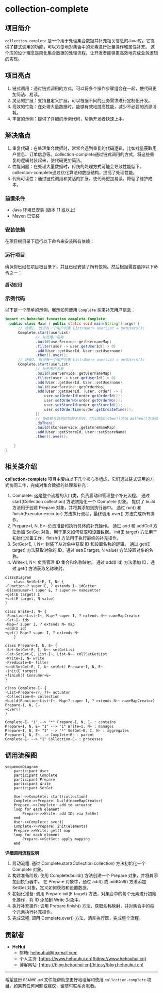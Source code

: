 # collection-complete

## 项目简介

`collection-complete` 是一个用于处理集合数据并补充相关信息的Java库。它提供了链式调用的功能，可以方便地对集合中的元素进行批量操作和属性补充。
这个库的设计理念是简化集合数据的处理流程，让开发者能够更高效地完成业务逻辑的实现。

## 项目亮点
1. 链式调用：通过链式调用的方式，可以将多个操作步骤组合在一起，使代码更加简洁、易读。
2. 灵活的扩展：支持自定义扩展，可以根据不同的业务需求进行定制化开发。
3. 高效的性能：在处理大量数据时，能够有效地提高性能，减少不必要的资源消耗。
4. 丰富的示例：提供了详细的示例代码，帮助开发者快速上手。 


## 解决痛点
1. 重复代码：在处理集合数据时，常常会遇到重复的代码逻辑，比如批量获取用户信息、订单信息等。collection-complete通过链式调用的方式，将这些重复的逻辑封装起来，使代码更加简洁。
2. 性能问题：在处理大量数据时，传统的处理方式可能会导致性能低下。collection-complete通过优化算法和数据结构，提高了处理性能。
3. 代码可读性：通过链式调用和灵活的扩展，使代码更加易读，降低了维护成本。

### 前置条件
- Java 环境已安装 (版本 11 或以上)
- Maven 已安装

### 安装依赖

在项目根目录下运行以下命令来安装所有依赖：

### 运行项目

确保你已经在项目根目录下，并且已经安装了所有依赖。然后根据需要选择以下命令之一：

#### 启动应用

### 示例代码

以下是一个简单的示例，展示如何使用 `Complete` 类来补充用户信息：

```java
import cn.hehouhui.funcation.complete.Complete;
  public class Main { public static void main(String[] args) {
      // 场景1. 假设有一个用户列表 List<User> userList = getUsers();
      Complete.start(userList)
              // 补充用户名称
              .build(userService::getUsernameMap)
              .filter(user -> user.getUserId() > 0)
              .add(User::getUserId, User::setUsername)
              .then().over();
      // 场景2. 假设有一个用户列表 List<User> userList = getUsers();
      Complete.start(userList)
              // 补充用户名称
              .build(userService::getUsernameMap)
              .filter(user -> user.getUserId() > 0)
              .add(User::getUserId, User::setUsername)
              .bulid(userService::getOrderMap)
              .add(User::getUserId, (user, order) -> {
                  user.setOrderId(order.getOrderId());
                  user.setOrderNo(order.getOrderNo());
                  user.setStoreId(order.getStoreId());
                  user.setOrderTime(order.getCreateTime());
              })
              // 当依赖与其他的依赖关系时，可以添加doThen()方法 doThen()方法会先结束一次循环补充并清空补充函数
              .doThen()
              .build(storeService::getStoreNameMap)
              .add(User::getStoreId, User::setStoreName)
              .then().over();
            
    }
}
```

## 相关类介绍
**collection-complete** 项目主要由以下几个核心类组成，它们通过链式调用的方式协同工作，完成对集合数据的处理和补充：
1. Complete<E>:
这是整个流程的入口类，负责启动和管理整个补充流程。
通过 start(Collection<E> collection) 方法初始化一个 Complete 对象。
提供了 build 方法用于创建 Prepare 对象，并将其添加到执行器中。
通过 run() 和 finish(Executor executor) 方法执行流程，最终调用 over() 方法完成所有操作。
2. Prepare<I, N, E>:
负责准备和执行具体的补充操作。
通过 add 和 addColl 方法添加 SetGet 对象，用于定义如何获取和设置数据。
init(E target) 方法用于初始化准备工作，finish() 方法用于执行最终的补充操作。
3. SetGet<E, I, N>:
封装了从对象中获取 ID 和设置名称的逻辑。
通过 get(E target) 方法获取对象的 ID，通过 set(E target, N value) 方法设置对象的名称。
4. Write<I, N>:
负责管理 ID 集合和名称映射。
通过 add(I id) 方法添加 ID，通过 get() 方法获取名称映射。

```mermaid
classDiagram
    class SetGet~E, I, N~ {
-Function~? super E, ? extends I~ idGetter
-BiConsumer~? super E, ? super N~ nameSetter
+get(E target) I
+set(E target, N value)
}

class Write~I, N~ {
-Function~List~I~, Map~? super I, ? extends N~~ nameMapCreator
-Set~I~ ids
-Map~? super I, ? extends N~ map
+add(I id)
+get() Map~? super I, ? extends N~
    }

class Prepare~I, N, E~ {
-Set~SetGet~E, I, N~~ setGetList
-Set~SetGet~E, List~I~, List~N~~ collSetGetList
-Write~I, N~ write
-Predicate~E~ filter
+add(SetGet~E, I, N~ setGet) Prepare~I, N, E~
+init(E target)
+finish() Consumer~E~
}

class Complete~E~ {
-List~Prepare~??, ??~ actuator
-Collection~E~ collection
+build(Function~List~I~, Map~? super I, ? extends N~~ nameMapCreator) Prepare~I, N, E~
+over()
}

Complete~E~ "1" --> "*" Prepare~I, N, E~ : contains
Prepare~I, N, E~ "1" --> "1" Write~I, N~ : manages
Prepare~I, N, E~ "1" --> "*" SetGet~E, I, N~ : aggregates
Prepare~I, N, E~ --> Complete~E~ : parent
Complete~E~ --> "1" Collection~E~ : processes
```

## 调用流程图
```mermaid
sequenceDiagram
    participant User
    participant Complete
    participant Prepare
    participant Write
    participant SetGet

    User->>Complete: start(collection)
    Complete->>Prepare: build(nameMapCreator)
    Prepare-->>Complete: add to actuator
    loop for each element
        Prepare->>Write: add IDs via SetGet
    end
    User->>Complete: over()
    Complete->>Prepare: init(elements)
    Prepare->>Write: get() map
    loop for each element
        Prepare->>SetGet: apply mapping
    end
```

**详细调用流程说明**
  1. 启动流程:
    通过 Complete.start(Collection<E> collection) 方法初始化一个 Complete 对象。
  2. 构建准备阶段:
    使用 Complete.build() 方法创建一个 Prepare 对象，并将其添加到执行器中。
  在 Prepare 对象中，通过 add() 或 addColl() 方法添加 SetGet 对象，定义如何获取和设置数据。
  3. 初始化准备:
    调用 Prepare.init(E target) 方法，对集合中的每个元素进行初始化操作，将 ID 添加到 Write 对象中。
  4. 执行补充操作:
    调用 Prepare.finish() 方法，获取名称映射，并对集合中的每个元素执行补充操作。
  5. 完成流程:
    调用 Complete.over() 方法，清空执行器，完成整个流程。

## 贡献者

- **HeHui**
    - 邮箱: hehouhui@foxmail.com
    - 个人主页: [https://www.hehouhui.cn](https://www.hehouhui.cn)
    - 博客网站: [https://blog.hehouhui.cn](https://blog.hehouhui.cn)

---

希望这份 `README.md` 文件能帮助您更好地理解和使用 `collection-complete` 项目。如果有任何问题或建议，请随时联系贡献者。
